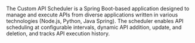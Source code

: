 The Custom API Scheduler is a Spring Boot-based application designed to manage and execute APIs from diverse applications written in various technologies (Node.js, Python, Java Spring). The scheduler enables API scheduling at configurable intervals, dynamic API addition, update, and deletion, and tracks API execution history.
